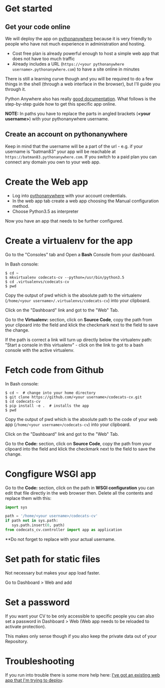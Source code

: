 # Get started

## Get your code online

We will deploy the app on [pythonanywhere](https://pythonanywhere.com) because it is very friendly to people who have not much experience in administration and hosting. 

* Cost free plan is already powerful enough to host a simple web app that does not have too much traffic
* Already includes a URL (`https://<your pythonanywhere username>.pythonanywhere.com`) to have a site online in minutes

There is still a learning curve though and you will be required to do a few things in the shell (through a web interface in the browser), but I'll guide you through it.

Python Anywhere also has really [good documentation](https://help.pythonanywhere.com/pages/). What follows is the step-by-step guide how to get this specific app online. 

**NOTE:** In paths you have to replace the parts in angled brackets  (**\<your username\>**) with your pythonanywhere username.

## Create an account on pythonanywhere 

Keep in mind that the username will be a part of the url - e.g. if your username is "batman83" your app will be reachable at `https://batman83.pythonanywhere.com`. If you switch to a paid plan you can connect any domain you own to your web app.

# Create the Web app

* Log into [pythonanywhere](https://pythonanywhere.com) with your account credentials.
* In the web app tab create a web app choosing the Manual configuration method. 
* Choose Python3.5 as interpreter

Now you have an app that needs to be further configured.

# Create a virtualenv for the app

Go to the "Consoles" tab and Open a **Bash** Console from your dashboard.

In Bash console:

    $ cd ~
    $ mkvirtualenv codecats-cv --python=/usr/bin/python3.5
    $ cd .virtualenvs/codecats-cv
    $ pwd

Copy the output of pwd which is the absolute path to the virtualenv (`/home/<your username>/.virtualenvs/codecats-cv`) into your clipboard.
 
Click on the "Dashboard" link and got to the "Web" Tab. 

Go to the **Virtualenv:** section, click on **Source Code**, copy the path from your clipoard into the field and klick the checkmark next to the field to save the change.

If the path is correct a link will turn up directly below the virtualenv path: "Start a console in this virtualenv" - click on the link to got to a bash console with the active virtualenv.

# Fetch code from Github

In Bash console:

    $ cd ~  # change into your home directory
    $ git clone https://github.com/<your username>/codecats-cv.git
    $ cd codecats-cv
    $ pip install -e .  # installs the app
    $ pwd
    
Copy the output of pwd which is the absolute path to the code of your web app (`/home/<your username>/codecats-cv`) into your clipboard.
 
Click on the "Dashboard" link and got to the "Web" Tab.

Go to the **Code:** section, click on **Source Code**, copy the path from your clipoard into the field and klick the checkmark next to the field to save the change.

# Congfigure WSGI app

Go to the **Code:** section, click on the path in **WSGI configuration** you can edit that file directly in the web browser then. Delete all the contents and replace them with this:

```Python
import sys

path = '/home/<your username>/codecats-cv'
if path not in sys.path:
   sys.path.insert(0, path)
from codecats_cv.controller import app as application
```
**Do not forget to replace **<your username>** with your actual username.

# Set path for static files

Not necessary but makes your app load faster.

Go to Dashboard > Web and add

# Set a password

If you want your CV to be only accessible to specific people you can also set a password in Dashboard > Web (Web app needs to be reloaded to activate protection).

This makes only sense though if you also keep the private data out of your Repository.

# Troubleshooting

If you run into trouble there is some more help here: [I've got an existing web app that I'm trying to deploy](https://help.pythonanywhere.com/pages/#ive-got-an-existing-web-app-that-im-trying-to-deploy).
 
